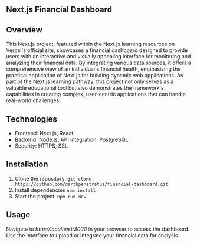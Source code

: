 ## Next.js Financial Dashboard
## Overview ## 
This Next.js project, featured within the Next.js learning resources on Vercel's official site, showcases a financial dashboard designed to provide users with an interactive and visually appealing interface for monitoring and analyzing their financial data. By integrating various data sources, it offers a comprehensive view of an individual's financial health, emphasizing the practical application of Next.js for building dynamic web applications. As part of the Next.js learning pathway, this project not only serves as a valuable educational tool but also demonstrates the framework's capabilities in creating complex, user-centric applications that can handle real-world challenges.
## Technologies ##
* Frontend: Next.js, React
* Backend: Node.js, API integration, PostgreSQL
* Security: HTTPS, SSL
## Installation ##
1. Clone the repository:
```git clone https://github.com/darthpenetratus/financial-dashboard.git```
2. Install dependencies
```npm install```
3. Start the project:
```npm run dev```
## Usage ##
Navigate to *http://localhost:3000* in your browser to access the dashboard. Use the interface to upload or integrate your financial data for analysis.
